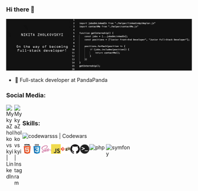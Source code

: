 ### Hi there 👋
<img src="https://raw.githubusercontent.com/nikkizol/nikkizol/master/git%20black%20and%20white.jpg" alt="banner that says NIKITA ZHOLKOVSKYI - On the way of becoming Full-stack developer!">

- 🐼 Full-stack developer at PandaPanda

### Social Media:

[<img align="left" alt="MykyaZholkovskyi | LinkedIn" width="22px" src="https://cdn.jsdelivr.net/npm/simple-icons@v3/icons/linkedin.svg" />][linkedin]
[<img align="left" alt="MykyaZholkovskyi | Instagram" width="22px" src="https://cdn.jsdelivr.net/npm/simple-icons@v3/icons/instagram.svg" />][instagram]


<br />

### Skills:

[<img align="left" alt="codewarsss | Codewars" width="auto" src="https://www.codewars.com/users/nikkizol/badges/small" />][codewars]
<br/>

<img align="left" alt="HTML5" width="26px" src="https://raw.githubusercontent.com/github/explore/80688e429a7d4ef2fca1e82350fe8e3517d3494d/topics/html/html.png" />
<img align="left" alt="CSS3" width="26px" src="https://raw.githubusercontent.com/github/explore/80688e429a7d4ef2fca1e82350fe8e3517d3494d/topics/css/css.png" />
<img align="left" alt="Sass" width="26px" src="https://raw.githubusercontent.com/github/explore/80688e429a7d4ef2fca1e82350fe8e3517d3494d/topics/sass/sass.png" />
<img align="left" alt="JavaScript" width="26px" src="https://raw.githubusercontent.com/github/explore/80688e429a7d4ef2fca1e82350fe8e3517d3494d/topics/javascript/javascript.png" />
<img align="left" alt="Git" width="26px" src="https://raw.githubusercontent.com/github/explore/80688e429a7d4ef2fca1e82350fe8e3517d3494d/topics/git/git.png" />
<img align="left" alt="GitHub" width="26px" src="https://raw.githubusercontent.com/github/explore/78df643247d429f6cc873026c0622819ad797942/topics/github/github.png" />
<img align="left" alt="terminal" width="26px" src="https://raw.githubusercontent.com/github/explore/80688e429a7d4ef2fca1e82350fe8e3517d3494d/topics/terminal/terminal.png" />
<img align="left" alt="php" width="45px" src="https://upload.wikimedia.org/wikipedia/commons/2/27/PHP-logo.svg" />
<img align="left" alt="symfony" width="70px" src="https://camo.githubusercontent.com/5f629ca13dac6ce46fb0ba69780cf8480f753143d768a99750716bd75ed01c4a/68747470733a2f2f73796d666f6e792e636f6d2f6c6f676f732f73796d666f6e795f626c61636b5f30322e737667" />
<br />

[instagram]: https://www.instagram.com/mykyta_zhol/
[linkedin]: https://www.linkedin.com/in/mykyta-zholkovskyi/
[codewars]: https://www.codewars.com/users/nikkizol
